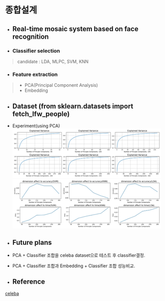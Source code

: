# 종합설계
* ## Real-time mosaic system based on face recognition 
* ### Classifier selection
> candidate : LDA, MLPC, SVM, KNN

* ### Feature extraction
> * PCA(Principal Component Analysis)
> * Embedding


* ## Dataset (from sklearn.datasets import fetch_lfw_people)
* Experiment(using PCA)
![Alt text](Fig/skleran_dataset_output/component_changes_variance.png)
![Alt text](Fig/skleran_dataset_output/component_time_accuracy.jpeg)

* ## Future plans
* PCA + Classifier 조합을 celeba dataset으로 테스트 후 classifier결정.
* PCA + Classifier 조합과 Embedding + Classifier 조합 성능비교.

* ## Reference
[celeba](http://mmlab.ie.cuhk.edu.hk/projects/CelebA.html)
